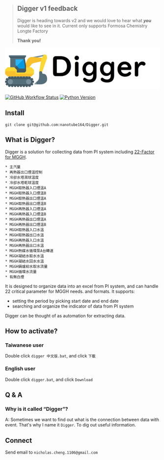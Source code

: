 > ## Digger v1 feedback
> Digger is heading towards v2 and we would love to hear what _**you**_ would like to see in it. 
> Current only supports Formosa Chemistry Longte Factory
>
> **Thank you!**

![Digger](asset/logo.png?raw=true)

[![GitHub Workflow Status](https://img.shields.io/github/actions/workflow/status/spf13/viper/ci.yaml?branch=master&style=flat-square)](https://github.com/spf13/viper/actions?query=workflow%3ACI)
[![Python Version](https://img.shields.io/badge/python%20version-%3E=3.7.6-61CFDD.svg?style=flat-square)](https://www.python.org/downloads/release/python-376/)

## Install

```shell
git clone git@github.com:nanotube164/Digger.git
```

## What is Digger?

Digger is a solution for collecting data from PI system including [22-Factor for MGGH]((https://www.scirp.org/journal/paperinformation.aspx?paperid=96324)).
```
* 主汽量	
* 再熱器出口煙溫控制	
* 冷卻水塔濕球溫度	
* 冷卻水塔乾球溫度	
* MGGH取熱器入口煙溫A	
* MGGH取熱器入口煙溫B	
* MGGH取熱器出口煙溫A	
* MGGH取熱器出口煙溫B	
* MGGH再熱器入口煙溫A	
* MGGH再熱器入口煙溫B	
* MGGH再熱器出口煙溫A	
* MGGH再熱器出口煙溫B	
* MGGH取熱器入口水溫	
* MGGH取熱器出口水溫	
* MGGH再熱器入口水溫	
* MGGH再熱器出口水溫	
* MGGH熱媒水循環泵A台轉速	
* MGGH凝結水取水水溫	
* MGGH凝結水回水水溫	
* MGGH鍋爐給水取水流量	
* MGGH循環水流量	
* 有無白煙
```


It is designed to organize data into an excel from PI system, and can handle 22 critical parameter for MGGH needs.
and formats. It supports:

* setting the period by picking start date and end date
* searching and organize the indicator of data from PI system


Digger can be thought of as automation for extracting data.


## How to activate?

### Taiwanese user 

Double click `digger 中文版.bat`, and click `下載`

### English user

Double click `digger.bat`, and click `Download`

## Q & A

### Why is it called “Digger”?

A: Sometimes we want to find out what is the connection between data with event. That's why I name it `Digger`. To dig out useful information.

## Connect

Send email to `nicholas.cheng.1106@gmail.com`
